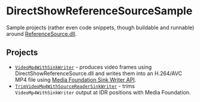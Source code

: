 # DirectShowReferenceSourceSample

Sample projects (rather even code snippets, though buildable and runnable) around [ReferenceSource.dll](https://alax.info/blog/?s=referencesource).

## Projects

- [`VideoMp4WithSinkWriter`](VideoMp4WithSinkWriter/README.md) - produces video frames using DirectShowReferenceSource.dll and writes them into an H.264/AVC MP4 file using [Media Foundation Sink Writer API](https://learn.microsoft.com/en-us/windows/win32/medfound/sink-writer).
- [`TrimVideoMp4WithSourceReaderSinkWriter`](TrimVideoMp4WithSourceReaderSinkWriter/README.md) - trims `VideoMp4WithSinkWriter` output at IDR positions with Media Foundation.

